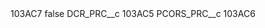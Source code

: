 <?xml version="1.0" encoding="UTF-8"?>
<CustomMetadata xmlns="http://soap.sforce.com/2006/04/metadata" xmlns:xsi="http://www.w3.org/2001/XMLSchema-instance" xmlns:xsd="http://www.w3.org/2001/XMLSchema">
    <label>103AC7</label>
    <protected>false</protected>
    <values>
        <field>DCR_PRC__c</field>
        <value xsi:type="xsd:string">103AC5</value>
    </values>
    <values>
        <field>PCORS_PRC__c</field>
        <value xsi:type="xsd:string">103AC6</value>
    </values>
</CustomMetadata>
